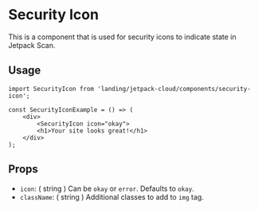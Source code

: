Security Icon
=============

This is a component that is used for security icons to indicate state in Jetpack Scan.

## Usage

```es6
import SecurityIcon from 'landing/jetpack-cloud/components/security-icon';

const SecurityIconExample = () => (
	<div>
		<SecurityIcon icon="okay">
		<h1>Your site looks great!</h1>
	</div>
);
```

## Props

* `icon`: ( string ) Can be `okay` or `error`. Defaults to `okay`.
* `className`: ( string ) Additional classes to add to `img` tag.
